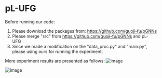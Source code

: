 # pL-UFG
Before running our code:
1. Please download the packages from: https://github.com/guoji-fu/pGNNs
2. Please merge "src" from https://github.com/guoji-fu/pGNNs and pL-UFG
3. Since we made a modification on the "data_proc.py" and "main.py", please using ours for running the experiment.

More experiment results are presented as follows:
![image](https://user-images.githubusercontent.com/54494470/195551109-7209f63f-934d-4180-a428-afa617e06ce0.png)

![image](https://user-images.githubusercontent.com/54494470/195549910-f8960194-3360-41e2-bb1b-1d6789fa4724.png)

